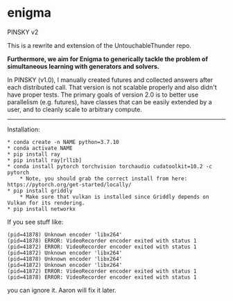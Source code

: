 # enigma
PINSKY v2

This is a rewrite and extension of the UntouchableThunder repo.

**Furthermore, we aim for Enigma to generically tackle the 
problem of simultaneous learning with generators and solvers.**

In PINSKY (v1.0), I manually created futures and collected answers after each distributed call.
That version is not scalable properly and also didn't have proper tests. 
The primary goals of version 2.0 is to better use parallelism (e.g. futures), have classes that can be easily extended 
by a user, and to cleanly scale to arbitrary compute. 

----  

Installation:  

	* conda create -n NAME python=3.7.10  
	* conda activate NAME  
	* pip install ray  
	* pip install ray[rllib]  
	* conda install pytorch torchvision torchaudio cudatoolkit=10.2 -c pytorch  
		* Note, you should grab the correct install from here: https://pytorch.org/get-started/locally/
	* pip install griddly
		* Make sure that vulkan is installed since Griddly depends on Vulkan for its rendering.
    * pip install networkx

If you see stuff like:
```
(pid=41878) Unknown encoder 'libx264'
(pid=41878) ERROR: VideoRecorder encoder exited with status 1
(pid=41872) ERROR: VideoRecorder encoder exited with status 1
(pid=41872) Unknown encoder 'libx264'
(pid=41878) Unknown encoder 'libx264'
(pid=41872) Unknown encoder 'libx264'
(pid=41872) ERROR: VideoRecorder encoder exited with status 1
(pid=41878) ERROR: VideoRecorder encoder exited with status 1
```
you can ignore it. Aaron will fix it later.